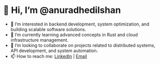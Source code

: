# 👋 Hi, I’m @anuradhedilshan  

- 👀 I’m interested in backend development, system optimization, and building scalable software solutions.  
- 🌱 I’m currently learning advanced concepts in Rust and cloud infrastructure management.  
- 💞️ I’m looking to collaborate on projects related to distributed systems, API development, and system automation.  
- 📫 How to reach me: [LinkedIn](https://www.linkedin.com/in/anuradhedilshan) | [Email](mailto:anuradhedilshan@gmail.com)
